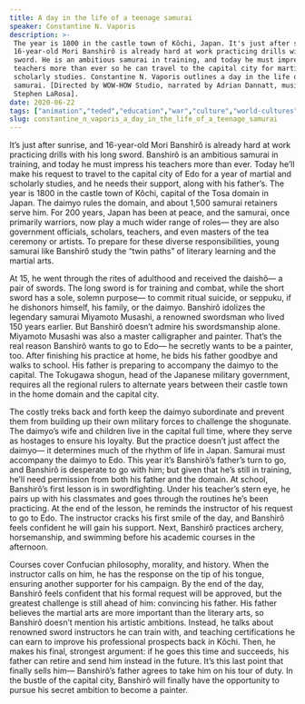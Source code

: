 ```yaml
---
title: A day in the life of a teenage samurai
speaker: Constantine N. Vaporis
description: >-
 The year is 1800 in the castle town of Kôchi, Japan. It's just after sunrise, and
 16-year-old Mori Banshirô is already hard at work practicing drills with his long
 sword. He is an ambitious samurai in training, and today he must impress his
 teachers more than ever so he can travel to the capital city for martial and
 scholarly studies. Constantine N. Vaporis outlines a day in the life of a
 samurai. [Directed by WOW-HOW Studio, narrated by Adrian Dannatt, music by
 Stephen LaRosa].
date: 2020-06-22
tags: ["animation","teded","education","war","culture","world-cultures","ancient-world","history"]
slug: constantine_n_vaporis_a_day_in_the_life_of_a_teenage_samurai
---
```


It’s just after sunrise, and 16-year-old Mori Banshirô is already hard at work 
practicing drills with his long sword. Banshirô is an ambitious samurai in training, and
today he must impress his teachers more than ever. Today he’ll make his request to
travel to the capital city of Edo for a year of martial and scholarly studies, and he
needs their support, along with his father’s. The year is 1800 in the castle town of
Kôchi, capital of the Tosa domain in Japan. The daimyo rules the domain, and about 1,500
samurai retainers serve him. For 200 years, Japan has been at peace, and the samurai,
once primarily warriors, now play a much wider range of roles— they are also government
officials, scholars, teachers, and even masters of the tea ceremony or artists. To
prepare for these diverse responsibilities, young samurai like Banshirô study the “twin
paths” of literary learning and the martial arts.

At 15, he went through the rites of adulthood and received the daishô— a pair of swords.
The long sword is for training and combat, while the short sword has a sole, solemn
purpose— to commit ritual suicide, or seppuku, if he dishonors himself, his family, or
the daimyo. Banshirô idolizes the legendary samurai Miyamoto Musashi, a renowned
swordsman who lived 150 years earlier. But Banshirô doesn’t admire his swordsmanship
alone. Miyamoto Musashi was also a master calligrapher and painter. That’s the real
reason Banshirô wants to go to Edo— he secretly wants to be a painter, too. After
finishing his practice at home, he bids his father goodbye and walks to school. His
father is preparing to accompany the daimyo to the capital. The Tokugawa shogun, head of
the Japanese military government, requires all the regional rulers to alternate years
between their castle town in the home domain and the capital city.

The costly treks back and forth keep the daimyo subordinate and prevent them from
building up their own military forces to challenge the shogunate. The daimyo’s wife and
children live in the capital full time, where they serve as hostages to ensure his
loyalty. But the practice doesn’t just affect the daimyo— it determines much of the
rhythm of life in Japan. Samurai must accompany the daimyo to Edo. This year it’s
Banshirô’s father’s turn to go, and Banshirô is desperate to go with him; but given that
he’s still in training, he’ll need permission from both his father and the domain. At
school, Banshirô’s first lesson is in swordfighting. Under his teacher’s stern eye, he
pairs up with his classmates and goes through the routines he’s been practicing. At the
end of the lesson, he reminds the instructor of his request to go to Edo. The instructor
cracks his first smile of the day, and Banshirô feels confident he will gain his
support. Next, Banshirô practices archery, horsemanship, and swimming before his academic
courses in the afternoon.

Courses cover Confucian philosophy, morality, and history. When the instructor calls on
him, he has the response on the tip of his tongue, ensuring another supporter for his
campaign. By the end of the day, Banshirô feels confident that his formal request will be
approved, but the greatest challenge is still ahead of him: convincing his father. His
father believes the martial arts are more important than the literary arts, so Banshirô
doesn’t mention his artistic ambitions. Instead, he talks about renowned sword
instructors he can train with, and teaching certifications he can earn to improve his
professional prospects back in Kôchi. Then, he makes his final, strongest argument: if he
goes this time and succeeds, his father can retire and send him instead in the
future. It’s this last point that finally sells him— Banshirô’s father agrees to take him
on his tour of duty. In the bustle of the capital city, Banshirô will finally have the
opportunity to pursue his secret ambition to become a painter.

<!--
ad_duration=0
event="TED-Ed"
external_start_time=0
intro_duration=0
is_subtitle_required="False"
is_talk_featured="False"
language="en"
language_swap="False"
native_language="en"
number_of_related_talks=6
number_of_speakers=1
number_of_subtitled_videos=0
number_of_tags=8
number_of_talk_download_languages=2
number_of_talk_more_resources=0
number_of_talk_recommendations=0
number_of_talks_take_actions=0
post_ad_duration=0
published_timestamp="2020-06-22 15:45:07"
recording_date="2020-06-22"
speaker_is_published=0
speaker_name="Constantine N. Vaporis"
talk_name="A day in the life of a teenage samurai"
talks_tags=["animation","teded","education","war","culture","world-cultures","ancient-world","history"]
url_photo_talk="https://s3.amazonaws.com/talkstar-photos/uploads/af8d1ee8-21fd-43f1-90b2-f87c864c7931/samuraitextless.jpg"
url_webpage="https://www.ted.com/talks/constantine_n_vaporis_a_day_in_the_life_of_a_teenage_samurai"
video_type_name="TED-Ed Original"
view_count=0
-->